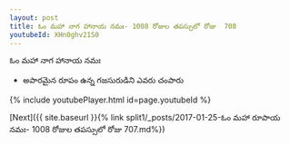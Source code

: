 ```yaml
---
layout: post
title: ఓం మహా నాగ హానాయ నమః- 1008 రోజుల తపస్సులో రోజు  708
youtubeId: XHn0ghv21S0
---
```

 
 
 ఓం మహా నాగ హానాయ నమః  
 
 -  అపారమైన రూపం ఉన్న గజసురుడిని ఎవరు చంపారు 
 
  
 
  
 
 
 
 
 
 


{% include youtubePlayer.html id=page.youtubeId %}
 
[Next]({{ site.baseurl }}{% link  split1/_posts/2017-01-25-ఓం మహా రూపాయ నమః- 1008 రోజుల తపస్సులో రోజు  707.md%})
 
